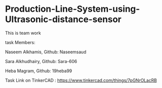 # Production-Line-System-using-Ultrasonic-distance-sensor
This is team work 

task Members:

Naseem Alkhamis, Github: Naseemsaud

Sara Alkhudhairy, Github: Sara-606

Heba Magram, Github: 19heba99

Task Link on TinkerCAD : https://www.tinkercad.com/things/7pGNrOLacRB
